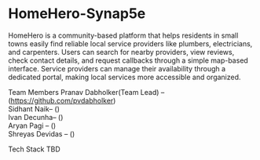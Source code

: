 # HomeHero-Synap5e

HomeHero is a community-based platform that helps residents in small towns easily find reliable local service providers like plumbers, electricians, and carpenters. Users can search for nearby providers, view reviews, check contact details, and request callbacks through a simple map-based interface. Service providers can manage their availability through a dedicated portal, making local services more accessible and organized.

Team Members
Pranav Dabholker(Team Lead) – (https://github.com/pvdabholker)  
Sidhant Naik– ()  
Ivan Decunha– ()  
Aryan Pagi – ()  
Shreyas Devidas – ()  

Tech Stack
TBD
